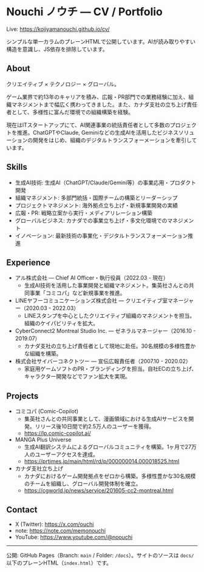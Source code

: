 # Nouchi ノウチ — CV / Portfolio

Live: https://kojiyamanouchi.github.io/cv/

シンプルな単一カラムのプレーンHTMLで公開しています。AIが読み取りやすい構造を意識し、JS依存を排除しています。

## About

クリエイティブ × テクノロジー × グローバル。

ゲーム業界で約13年のキャリアを積み、広報・PR部門での業務経験に加え、組織マネジメントまで幅広く携わってきました。また、カナダ支社の立ち上げ責任者として、多様性に富んだ環境での組織構築を経験。

現在はITスタートアップにて、AI関連事業の統括責任者として多数のプロジェクトを推進。ChatGPTやClaude, Geminiなどの生成AIを活用したビジネスソリューションの開発をはじめ、組織のデジタルトランスフォーメーションを牽引しています。

## Skills

- 生成AI技術: 生成AI（ChatGPT/Claude/Gemini等）の事業応用・プロダクト開発
- 組織マネジメント: 多部門統括・国際チームの構築とリーダーシップ
- プロジェクトマネジメント: 海外拠点立ち上げ・新規事業開発の実績
- 広報・PR: 戦略立案から実行・メディアリレーション構築
- グローバルビジネス: カナダでの事業立ち上げ・多文化環境でのマネジメント
- イノベーション: 最新技術の事業化・デジタルトランスフォーメーション推進

## Experience

- アル株式会社 — Chief AI Officer・執行役員（2022.03 - 現在）
  - 生成AI技術を活用した事業開発と組織マネジメント。集英社さんとの共同事業「コミコパ」など新規事業を推進。
- LINEヤフーコミュニケーションズ株式会社 — クリエイティブ室マネージャー（2020.03 - 2022.03）
  - LINEスタンプを中心としたクリエイティブ組織のマネジメントを担当。組織のケイパビリティを拡大。
- CyberConnect2 Montreal Studio Inc. — ゼネラルマネージャー（2016.10 - 2019.07）
  - カナダ支社の立ち上げ責任者として現地に赴任。30名規模の多様性豊かな組織を構築。
- 株式会社サイバーコネクトツー — 宣伝広報責任者（2007.10 - 2020.02）
  - 家庭用ゲームソフトのPR・ブランディングを担当。自社ECの立ち上げ、キャラクター開発などでファン拡大を実現。

## Projects

- コミコパ (Comic-Copilot)
  - 集英社さんとの共同事業として、漫画領域における生成AIサービスを開発。リリース後10日間で約2.5万人のユーザーを獲得。
  - https://lp.comic-copilot.ai/
- MANGA Plus Universe
  - 生成AI翻訳システムによるグローバルコミュニティを構築。1ヶ月で27万人のユーザーアクセスを達成。
  - https://prtimes.jp/main/html/rd/p/000000014.000018525.html
- カナダ支社立ち上げ
  - カナダにおけるゲーム開発拠点をゼロから構築。多様性豊かな30名規模のチームを組織し、グローバル開発体制を確立。
  - https://cgworld.jp/news/service/201605-cc2-montreal.html

## Contact

- X (Twitter): https://x.com/ouchi
- note: https://note.com/memonouchi
- YouTube: https://www.youtube.com/@noouchi

---

公開: GitHub Pages（Branch: `main` / Folder: `/docs`）。サイトのソースは `docs/` 以下のプレーンHTML（`index.html`）です。
